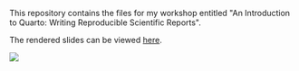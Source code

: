 This repository contains the files for my workshop entitled "An Introduction to Quarto: Writing Reproducible Scientific Reports".

The rendered slides can be viewed [here](https://lclair.ca/intro_to_quarto/intro_to_quarto.html#/section).

![]("images/title_slide.png")
